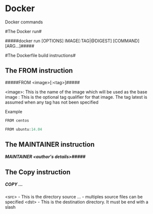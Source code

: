 # Docker
Docker commands

#The Docker run#

#####docker run [OPTIONS] IMAGE[:TAG|@DIGEST] [COMMAND] [ARG...]#####

#The Dockerfile build instructions#

## The FROM instruction ##

#####FROM \<image\>[:\<tag\>]#####

\<image\>: This is the name of the image which will be used as the base image
<tag>: This is the optional tag qualifier for that image. The tag latest is assumed when any tag has not been specified

Example

```go
FROM centos
```

```go
FROM ubuntu:14.04
```

## The MAINTAINER instruction ##

##### MAINTAINER \<author's details\>#####

## The Copy instruction ##

##### COPY <src> ... <dst> #####

\<src\> - This is the directory source
... - multiples source files can be specified
\<dst\> - This is the destination directory. It must be end with a slash



